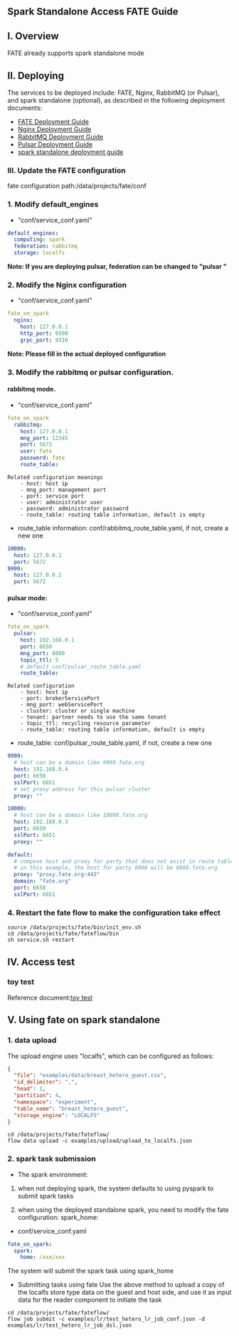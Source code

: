 ## Spark Standalone Access FATE Guide

## I. Overview
FATE already supports spark standalone mode

## II. Deploying
The services to be deployed include: FATE, Nginx, RabbitMQ (or Pulsar), and spark standalone (optional), as described in the following deployment documents:
- [FATE Deployment Guide](../fate_on_eggroll/Fate-allinone_deployment_guide_install.md)
- [Nginx Deployment Guide](nginx_deployment_guide.md)
- [RabbitMQ Deployment Guide](rabbitmq_deployment_guide.md)
- [Pulsar Deployment Guide](pulsar_deployment_guide.md)
- [spark standalone deployment guide](spark_standalone_deployment_guide.md)

### III. Update the FATE configuration
fate configuration path:/data/projects/fate/conf
### 1. Modify default_engines
- "conf/service_conf.yaml"
```yaml
default_engines:
  computing: spark
  federation: rabbitmq
  storage: localfs
```
**Note: If you are deploying pulsar, federation can be changed to "pulsar "**

### 2. Modify the Nginx configuration
- "conf/service_conf.yaml"
```yaml
fate_on_spark
  nginx:
    host: 127.0.0.1
    http_port: 9300
    grpc_port: 9310
```
**Note: Please fill in the actual deployed configuration**


### 3. Modify the rabbitmq or pulsar configuration.
#### rabbitmq mode.
- "conf/service_conf.yaml"
```yaml
fate_on_spark
  rabbitmq:
    host: 127.0.0.1
    mng_port: 12345
    port: 5672
    user: fate
    password: fate
    route_table:
```
```
Related configuration meanings
    - host: host ip
    - mng_port: management port
    - port: service port
    - user: administrator user
    - password: administrator password
    - route_table: routing table information, default is empty
```

- route_table information: conf/rabbitmq_route_table.yaml, if not, create a new one
```yaml
10000:
  host: 127.0.0.1
  port: 5672
9999:
  host: 127.0.0.2
  port: 5672
```

#### pulsar mode:
- "conf/service_conf.yaml"
```yaml
fate_on_spark
  pulsar:
    host: 192.168.0.1
    port: 6650
    mng_port: 8080
    topic_ttl: 5
    # default conf/pulsar_route_table.yaml
    route_table:
```
```
Related configuration
    - host: host ip
    - port: brokerServicePort
    - mng_port: webServicePort
    - cluster: cluster or single machine
    - tenant: partner needs to use the same tenant
    - topic_ttl: recycling resource parameter
    - route_table: routing table information, default is empty
```

- route_table: conf/pulsar_route_table.yaml, if not, create a new one
```yaml
9999:
  # host can be a domain like 9999.fate.org
  host: 192.168.0.4
  port: 6650
  sslPort: 6651
  # set proxy address for this pulsar cluster
  proxy: ""

10000:
  # host can be a domain like 10000.fate.org
  host: 192.168.0.3
  port: 6650
  sslPort: 6651
  proxy: ""

default:
  # compose host and proxy for party that does not exist in route table
  # in this example, the host for party 8888 will be 8888.fate.org
  proxy: "proxy.fate.org:443"
  domain: "fate.org"
  port: 6650
  sslPort: 6651
```

### 4. Restart the fate flow to make the configuration take effect
```shell script
source /data/projects/fate/bin/init_env.sh
cd /data/projects/fate/fateflow/bin
sh service.sh restart
```

## IV. Access test
### toy test
Reference document:[toy test](../fate_on_eggroll/Fate-allinone_deployment_guide_install.md#61-verify-toy_example-deployment)

## V. Using fate on spark standalone
### 1. data upload

The upload engine uses "localfs", which can be configured as follows:

```json
{
  "file": "examples/data/breast_hetero_guest.csv",
  "id_delimiter": ",",
  "head": 1,
  "partition": 4,
  "namespace": "experiment",
  "table_name": "breast_hetero_guest",
  "storage_engine": "LOCALFS"
}
```
```shell script
cd /data/projects/fate/fateflow/
flow data upload -c examples/upload/upload_to_localfs.json
```

### 2. spark task submission
- The spark environment:
1. when not deploying spark, the system defaults to using pyspark to submit spark tasks

2. when using the deployed standalone spark, you need to modify the fate configuration: spark_home:

- conf/service_conf.yaml
```yaml
fate_on_spark:
  spark:
    home: /xxx/xxx
```
The system will submit the spark task using spark_home
- Submitting tasks using fate
Use the above method to upload a copy of the localfs store type data on the guest and host side, and use it as input data for the reader component to initiate the task
```shell script
cd /data/projects/fate/fateflow/
flow job submit -c examples/lr/test_hetero_lr_job_conf.json -d examples/lr/test_hetero_lr_job_dsl.json
```
